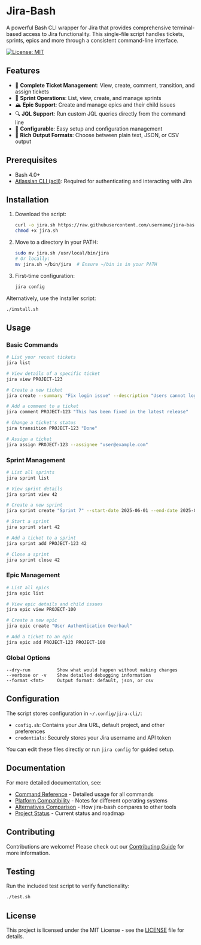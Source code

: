 # Jira-Bash

A powerful Bash CLI wrapper for Jira that provides comprehensive terminal-based access to Jira functionality. This single-file script handles tickets, sprints, epics and more through a consistent command-line interface.

[![License: MIT](https://img.shields.io/badge/License-MIT-yellow.svg)](https://opensource.org/licenses/MIT)

## Features

- 🎫 **Complete Ticket Management**: View, create, comment, transition, and assign tickets
- 🏃 **Sprint Operations**: List, view, create, and manage sprints
- 🏔️ **Epic Support**: Create and manage epics and their child issues
- 🔍 **JQL Support**: Run custom JQL queries directly from the command line
- 🔧 **Configurable**: Easy setup and configuration management
- 📃 **Rich Output Formats**: Choose between plain text, JSON, or CSV output

## Prerequisites

- Bash 4.0+
- [Atlassian CLI (acli)](https://developer.atlassian.com/cloud/acli/guides/introduction/): Required for authenticating and interacting with Jira

## Installation

1. Download the script:
   ```bash
   curl -o jira.sh https://raw.githubusercontent.com/username/jira-bash/main/jira.sh
   chmod +x jira.sh
   ```

2. Move to a directory in your PATH:
   ```bash
   sudo mv jira.sh /usr/local/bin/jira
   # Or locally:
   mv jira.sh ~/bin/jira  # Ensure ~/bin is in your PATH
   ```

3. First-time configuration:
   ```bash
   jira config
   ```

Alternatively, use the installer script:
```bash
./install.sh
```

## Usage

### Basic Commands

```bash
# List your recent tickets
jira list

# View details of a specific ticket
jira view PROJECT-123

# Create a new ticket
jira create --summary "Fix login issue" --description "Users cannot log in from Firefox"

# Add a comment to a ticket
jira comment PROJECT-123 "This has been fixed in the latest release"

# Change a ticket's status
jira transition PROJECT-123 "Done"

# Assign a ticket
jira assign PROJECT-123 --assignee "user@example.com"
```

### Sprint Management

```bash
# List all sprints
jira sprint list

# View sprint details
jira sprint view 42

# Create a new sprint
jira sprint create "Sprint 7" --start-date 2025-06-01 --end-date 2025-06-15 --goal "Implement OAuth"

# Start a sprint
jira sprint start 42

# Add a ticket to a sprint
jira sprint add PROJECT-123 42

# Close a sprint
jira sprint close 42
```

### Epic Management

```bash
# List all epics
jira epic list

# View epic details and child issues
jira epic view PROJECT-100

# Create a new epic
jira epic create "User Authentication Overhaul"

# Add a ticket to an epic
jira epic add PROJECT-123 PROJECT-100
```

### Global Options

```
--dry-run          Show what would happen without making changes
--verbose or -v    Show detailed debugging information
--format <fmt>     Output format: default, json, or csv
```

## Configuration

The script stores configuration in `~/.config/jira-cli/`:

- `config.sh`: Contains your Jira URL, default project, and other preferences
- `credentials`: Securely stores your Jira username and API token

You can edit these files directly or run `jira config` for guided setup.

## Documentation

For more detailed documentation, see:

- [Command Reference](docs/COMMAND_REFERENCE.md) - Detailed usage for all commands
- [Platform Compatibility](docs/PLATFORM_COMPATIBILITY.md) - Notes for different operating systems
- [Alternatives Comparison](docs/ALTERNATIVES.md) - How jira-bash compares to other tools
- [Project Status](docs/PROJECT_STATUS.md) - Current status and roadmap

## Contributing

Contributions are welcome! Please check out our [Contributing Guide](CONTRIBUTING.md) for more information.

## Testing

Run the included test script to verify functionality:

```bash
./test.sh
```

## License

This project is licensed under the MIT License - see the [LICENSE](LICENSE) file for details.